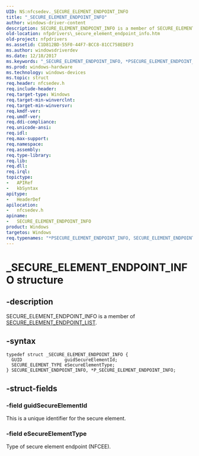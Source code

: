 ```yaml
---
UID: NS:nfcsedev._SECURE_ELEMENT_ENDPOINT_INFO
title: "_SECURE_ELEMENT_ENDPOINT_INFO"
author: windows-driver-content
description: SECURE_ELEMENT_ENDPOINT_INFO is a member of SECURE_ELEMENT_ENDPOINT_LIST.
old-location: nfpdrivers\_secure_element_endpoint_info.htm
old-project: nfpdrivers
ms.assetid: C1D812BD-55F0-44F7-BCC8-81CC758EDEF3
ms.author: windowsdriverdev
ms.date: 12/18/2017
ms.keywords: "_SECURE_ELEMENT_ENDPOINT_INFO, *PSECURE_ELEMENT_ENDPOINT_INFO, SECURE_ELEMENT_ENDPOINT_INFO, SECURE_ELEMENT_ENDPOINT_INFO structure [Near-Field Proximity Drivers], nfpdrivers._secure_element_endpoint_info, nfcsedev/_SECURE_ELEMENT_ENDPOINT_INFO, nfcsedev/P_SECURE_ELEMENT_ENDPOINT_INFO, P_SECURE_ELEMENT_ENDPOINT_INFO structure pointer [Near-Field Proximity Drivers], P_SECURE_ELEMENT_ENDPOINT_INFO"
ms.prod: windows-hardware
ms.technology: windows-devices
ms.topic: struct
req.header: nfcsedev.h
req.include-header: 
req.target-type: Windows
req.target-min-winverclnt: 
req.target-min-winversvr: 
req.kmdf-ver: 
req.umdf-ver: 
req.ddi-compliance: 
req.unicode-ansi: 
req.idl: 
req.max-support: 
req.namespace: 
req.assembly: 
req.type-library: 
req.lib: 
req.dll: 
req.irql: 
topictype:
-	APIRef
-	kbSyntax
apitype:
-	HeaderDef
apilocation:
-	nfcsedev.h
apiname:
-	SECURE_ELEMENT_ENDPOINT_INFO
product: Windows
targetos: Windows
req.typenames: "*PSECURE_ELEMENT_ENDPOINT_INFO, SECURE_ELEMENT_ENDPOINT_INFO"
---
```


# _SECURE_ELEMENT_ENDPOINT_INFO structure


## -description


SECURE_ELEMENT_ENDPOINT_INFO is a member of <a href="..\nfcsedev\ns-nfcsedev-_secure_element_endpoint_list.md">SECURE_ELEMENT_ENDPOINT_LIST</a>.


## -syntax


````
typedef struct _SECURE_ELEMENT_ENDPOINT_INFO {
  GUID                guidSecureElementId;
  SECURE_ELEMENT_TYPE eSecureElementType;
} SECURE_ELEMENT_ENDPOINT_INFO, *P_SECURE_ELEMENT_ENDPOINT_INFO;
````


## -struct-fields




### -field guidSecureElementId

This is a unique identifier for the secure element.


### -field eSecureElementType

Type of secure element endpoint (NFCEE).

